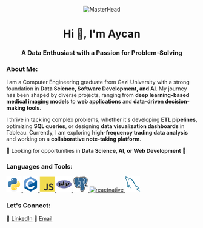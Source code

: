 <p align="center">
  <img src="https://draftss.com/wp-content/uploads/2022/12/1-2048x1152.png" alt="MasterHead" height="250">
</p>

<h1 align="center">Hi 👋, I'm Aycan</h1>
<h3 align="center">A Data Enthusiast with a Passion for Problem-Solving</h3>

<h3 align="left">About Me:</h3>
<p align="left">
I am a Computer Engineering graduate from Gazi University with a strong foundation in <b>Data Science, Software Development, and AI</b>. My journey has been shaped by diverse projects, ranging from <b>deep learning-based medical imaging models</b> to <b>web applications</b> and <b>data-driven decision-making tools</b>. 

I thrive in tackling complex problems, whether it's developing <b>ETL pipelines</b>, optimizing <b>SQL queries</b>, or designing <b>data visualization dashboards</b> in Tableau. Currently, I am exploring <b>high-frequency trading data analysis</b> and working on a <b>collaborative note-taking platform</b>. 

📌 Looking for opportunities in **Data Science, AI, or Web Development** 🚀  
</p>

<h3 align="left">Languages and Tools:</h3>
<p align="left">
  <a href="https://www.python.org" target="_blank" rel="noreferrer">
    <img src="https://raw.githubusercontent.com/devicons/devicon/master/icons/python/python-original.svg" alt="python" width="40" height="40"/>
  </a>
  <a href="https://www.w3schools.com/cs/" target="_blank" rel="noreferrer">
    <img src="https://raw.githubusercontent.com/devicons/devicon/master/icons/c/c-original.svg" alt="c" width="40" height="40"/>
  </a>
  <a href="https://developer.mozilla.org/en-US/docs/Web/JavaScript" target="_blank" rel="noreferrer">
    <img src="https://raw.githubusercontent.com/devicons/devicon/master/icons/javascript/javascript-original.svg" alt="javascript" width="40" height="40"/>
  </a>
  <a href="https://www.php.net" target="_blank" rel="noreferrer">
    <img src="https://raw.githubusercontent.com/devicons/devicon/master/icons/php/php-original.svg" alt="php" width="40" height="40"/>
  </a>
  <a href="https://www.postgresql.org/" target="_blank" rel="noreferrer">
    <img src="https://raw.githubusercontent.com/devicons/devicon/master/icons/postgresql/postgresql-original.svg" alt="PostgreSQL" width="40" height="40"/>
  </a>
  <a href="https://reactnative.dev/" target="_blank" rel="noreferrer">
    <img src="https://reactnative.dev/img/header_logo.svg" alt="reactnative" width="40" height="40"/>
  </a>
  <a href="https://www.mysql.com/" target="_blank" rel="noreferrer">
    <img src="https://raw.githubusercontent.com/devicons/devicon/master/icons/mysql/mysql-original.svg" alt="mysql" width="40" height="40"/>
  </a>
</p>

<h3 align="left">Let's Connect:</h3>
<p align="left">
🔗 <a href="https://www.linkedin.com/in/your-profile" target="_blank">LinkedIn</a>  
📧 <a href="mailto:your-email@example.com">Email</a>  
</p>
